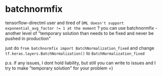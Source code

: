 # batchnormfix
tensorflow-directml user and tired of `DML doesn't support exponential_avg_factor != 1 at the moment` ? 
you can use batchnormfix - another level of "temporary solution than needs to be fixed and never be pushed in production"

just do `from batchnormfix import BatchNormalization_fixed`
and change `tf.keras.layers.BatchNormalization()` to `BatchNormalization_fixed`

p.s. if any issues, I dont hold liability, but still you can write to issues and I try to make "temporary solution" for your problem =)
